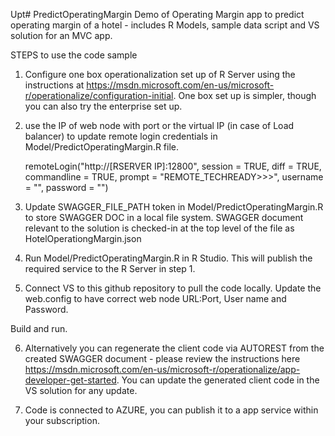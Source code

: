 
Upt# PredictOperatingMargin
Demo of Operating Margin app to predict operating margin of a hotel - includes R Models, sample data script and VS solution for an MVC app.

STEPS to use the code sample

1) Configure one box operationalization set up of R Server using the instructions at https://msdn.microsoft.com/en-us/microsoft-r/operationalize/configuration-initial. One box set up is simpler, though you can also try the enterprise set up. 

2) use  the IP of web node with port or the virtual IP (in case of Load balancer) to update remote login credentials in Model/PredictOperatingMargin.R file. 

    remoteLogin("http://[RSERVER IP]:12800", session = TRUE, diff = TRUE, commandline =  TRUE, prompt = "REMOTE_TECHREADY>>>", username =     "", password = "")
    
3) Update SWAGGER_FILE_PATH token in Model/PredictOperatingMargin.R to store SWAGGER DOC in a local file system. SWAGGER document relevant to the solution is checked-in at the top level of the file as HotelOperationgMargin.json
    
4) Run Model/PredictOperatingMargin.R in R Studio. This will publish the required service to the R Server in step 1.

5) Connect VS to this github repository to pull the code locally. Update the web.config to have correct web node URL:Port, User name and Password.

    <add key="WebNodeAddress" value="http://IPADDRESS:PORT"/>
    <add key="WebNodeUserName" value="USERNAME"/>
    <add key="WebNodePassword" value="PASSWORD"/>
    
Build and run.

6) Alternatively you can regenerate the client code via AUTOREST from the created SWAGGER document - please review the instructions here https://msdn.microsoft.com/en-us/microsoft-r/operationalize/app-developer-get-started. You can update the generated client code in the VS solution for any update.

7) Code is connected to AZURE, you can publish it to a app service within your subscription. 
